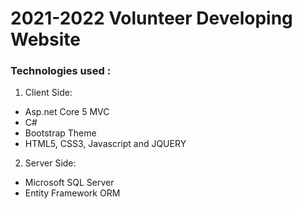 # 2021-2022 Volunteer Developing Website

### Technologies used :

1. Client Side:
- Asp.net Core 5 MVC
- C#
- Bootstrap Theme
- HTML5, CSS3, Javascript and JQUERY


2. Server Side:
- Microsoft SQL Server
- Entity Framework ORM
